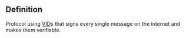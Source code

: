 ## Definition
Protocol using [VID](verifiable-identifier)s that signs every single message on the internet and makes them verifiable.
